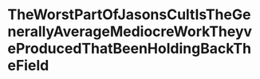 # TheWorstPartOfJasonsCultIsTheGenerallyAverageMediocreWorkTheyveProducedThatBeenHoldingBackTheField